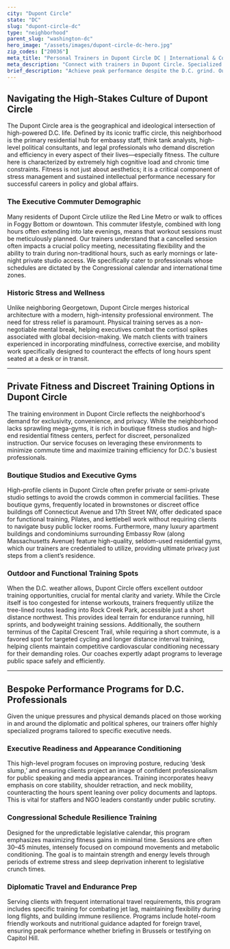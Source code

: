 ```yaml
---
city: "Dupont Circle"
state: "DC"
slug: "dupont-circle-dc"
type: "neighborhood"
parent_slug: "washington-dc"
hero_image: "/assets/images/dupont-circle-dc-hero.jpg"
zip_codes: ["20036"]
meta_title: "Personal Trainers in Dupont Circle DC | International & Corporate Fitness"
meta_description: "Connect with trainers in Dupont Circle. Specialized in diplomatic staff, corporate office gyms, and maximizing urban density workouts."
brief_description: "Achieve peak performance despite the D.C. grind. Our expert personal trainers in Dupont Circle specialize in high-stress, unpredictable schedules common to staffers, diplomats, and executives. We provide bespoke fitness matching, connecting you with certified coaches offering private sessions near Massachusetts Avenue, Embassy Row, or the Red Line Metro. Stop letting long hours derail your health. Get matched today for performance training, advanced weight loss, or crucial stress-reduction workouts tailored perfectly to your fast-paced Dupont lifestyle. Start your executive fitness transformation now."
---
```

## Navigating the High-Stakes Culture of Dupont Circle

The Dupont Circle area is the geographical and ideological intersection of high-powered D.C. life. Defined by its iconic traffic circle, this neighborhood is the primary residential hub for embassy staff, think tank analysts, high-level political consultants, and legal professionals who demand discretion and efficiency in every aspect of their lives—especially fitness. The culture here is characterized by extremely high cognitive load and chronic time constraints. Fitness is not just about aesthetics; it is a critical component of stress management and sustained intellectual performance necessary for successful careers in policy and global affairs.

### The Executive Commuter Demographic

Many residents of Dupont Circle utilize the Red Line Metro or walk to offices in Foggy Bottom or downtown. This commuter lifestyle, combined with long hours often extending into late evenings, means that workout sessions must be meticulously planned. Our trainers understand that a cancelled session often impacts a crucial policy meeting, necessitating flexibility and the ability to train during non-traditional hours, such as early mornings or late-night private studio access. We specifically cater to professionals whose schedules are dictated by the Congressional calendar and international time zones.

### Historic Stress and Wellness

Unlike neighboring Georgetown, Dupont Circle merges historical architecture with a modern, high-intensity professional environment. The need for stress relief is paramount. Physical training serves as a non-negotiable mental break, helping executives combat the cortisol spikes associated with global decision-making. We match clients with trainers experienced in incorporating mindfulness, corrective exercise, and mobility work specifically designed to counteract the effects of long hours spent seated at a desk or in transit.

---

## Private Fitness and Discreet Training Options in Dupont Circle

The training environment in Dupont Circle reflects the neighborhood's demand for exclusivity, convenience, and privacy. While the neighborhood lacks sprawling mega-gyms, it is rich in boutique fitness studios and high-end residential fitness centers, perfect for discreet, personalized instruction. Our service focuses on leveraging these environments to minimize commute time and maximize training efficiency for D.C.'s busiest professionals.

### Boutique Studios and Executive Gyms

High-profile clients in Dupont Circle often prefer private or semi-private studio settings to avoid the crowds common in commercial facilities. These boutique gyms, frequently located in brownstones or discreet office buildings off Connecticut Avenue and 17th Street NW, offer dedicated space for functional training, Pilates, and kettlebell work without requiring clients to navigate busy public locker rooms. Furthermore, many luxury apartment buildings and condominiums surrounding Embassy Row (along Massachusetts Avenue) feature high-quality, seldom-used residential gyms, which our trainers are credentialed to utilize, providing ultimate privacy just steps from a client’s residence.

### Outdoor and Functional Training Spots

When the D.C. weather allows, Dupont Circle offers excellent outdoor training opportunities, crucial for mental clarity and variety. While the Circle itself is too congested for intense workouts, trainers frequently utilize the tree-lined routes leading into Rock Creek Park, accessible just a short distance northwest. This provides ideal terrain for endurance running, hill sprints, and bodyweight training sessions. Additionally, the southern terminus of the Capital Crescent Trail, while requiring a short commute, is a favored spot for targeted cycling and longer distance interval training, helping clients maintain competitive cardiovascular conditioning necessary for their demanding roles. Our coaches expertly adapt programs to leverage public space safely and efficiently.

---

## Bespoke Performance Programs for D.C. Professionals

Given the unique pressures and physical demands placed on those working in and around the diplomatic and political spheres, our trainers offer highly specialized programs tailored to specific executive needs.

### Executive Readiness and Appearance Conditioning

This high-level program focuses on improving posture, reducing ‘desk slump,’ and ensuring clients project an image of confident professionalism for public speaking and media appearances. Training incorporates heavy emphasis on core stability, shoulder retraction, and neck mobility, counteracting the hours spent leaning over policy documents and laptops. This is vital for staffers and NGO leaders constantly under public scrutiny.

### Congressional Schedule Resilience Training

Designed for the unpredictable legislative calendar, this program emphasizes maximizing fitness gains in minimal time. Sessions are often 30–45 minutes, intensely focused on compound movements and metabolic conditioning. The goal is to maintain strength and energy levels through periods of extreme stress and sleep deprivation inherent to legislative crunch times.

### Diplomatic Travel and Endurance Prep

Serving clients with frequent international travel requirements, this program includes specific training for combating jet lag, maintaining flexibility during long flights, and building immune resilience. Programs include hotel-room friendly workouts and nutritional guidance adapted for foreign travel, ensuring peak performance whether briefing in Brussels or testifying on Capitol Hill.